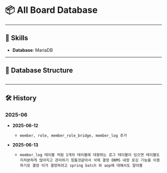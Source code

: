 # 📦 All Board Database

---

## 🔧 Skills

- **Database**: MariaDB

---

## 📁 Database Structure
```

```

---

## 🛠️ History

### 2025-06
- **2025-06-12**
  - `member, role, member_role_bridge, member_log 추가`

- **2025-06-13**
  - `member_log 테이블 처럼 1개의 테이블에 대항하는 로그 테이블이 있으면 테이블도 지저분하게 많아지고 관리하기 힘들것같아서 삭제 결정 DBMS 내장 로깅 기능을 이용하기로 결정 이거 결정하려고 spring batch 와 aop에 대해서도 알아봄`
  
